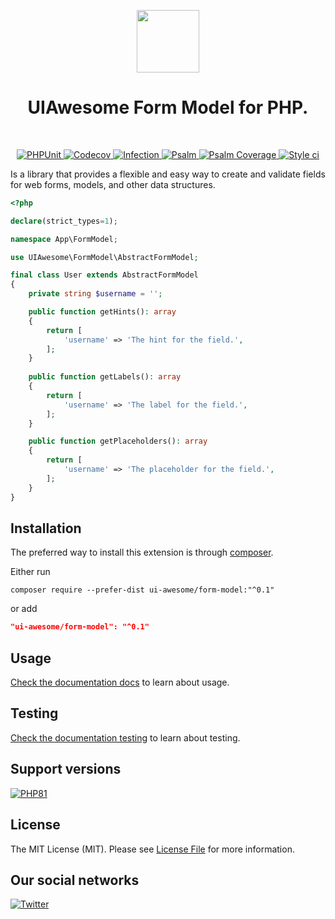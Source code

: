 <p align="center">
    <a href="https://github.com/ui-awesome/form-model" target="_blank">
        <img src="https://avatars.githubusercontent.com/u/121752654?s=200&v=4" height="100px">
    </a>
    <h1 align="center">UIAwesome Form Model for PHP.</h1>
    <br>
</p>

<p align="center">
    <a href="https://github.com/ui-awesome/form-model/actions/workflows/build.yml" target="_blank">
        <img src="https://github.com/ui-awesome/form-model/actions/workflows/build.yml/badge.svg" alt="PHPUnit">
    </a>
    <a href="https://codecov.io/gh/ui-awesome/form-model" target="_blank">
        <img src="https://codecov.io/gh/ui-awesome/form-model/branch/main/graph/badge.svg?token=MF0XUGVLYC" alt="Codecov">
    </a>
    <a href="https://dashboard.stryker-mutator.io/reports/github.com/ui-awesome/form-model/main" target="_blank">
        <img src="https://img.shields.io/endpoint?style=flat&url=https%3A%2F%2Fbadge-api.stryker-mutator.io%2Fgithub.com%2Fui-awesome%2Fform-model%2Fmain" alt="Infection">
    </a>
    <a href="https://github.com/ui-awesome/form-model/actions/workflows/static.yml" target="_blank">
        <img src="https://github.com/ui-awesome/form-model/actions/workflows/static.yml/badge.svg" alt="Psalm">
    </a>
    <a href="https://shepherd.dev/github/ui-awesome/form-model" target="_blank">
        <img src="https://shepherd.dev/github/ui-awesome/form-model/coverage.svg" alt="Psalm Coverage">
    </a>
    <a href="https://github.styleci.io/repos/773961622?branch=main">
        <img src="https://github.styleci.io/repos/773961622/shield?branch=main" alt="Style ci">
    </a>    
</p>

Is a library that provides a flexible and easy way to create and validate fields for web forms, models, and other data
structures.

```php
<?php

declare(strict_types=1);

namespace App\FormModel;

use UIAwesome\FormModel\AbstractFormModel;

final class User extends AbstractFormModel
{
    private string $username = '';

    public function getHints(): array
    {
        return [
            'username' => 'The hint for the field.',
        ];
    }
    
    public function getLabels(): array
    {
        return [
            'username' => 'The label for the field.',
        ];
    }

    public function getPlaceholders(): array
    {
        return [
            'username' => 'The placeholder for the field.',
        ];
    }
}
```

## Installation

The preferred way to install this extension is through [composer](https://getcomposer.org/download/).

Either run

```shell
composer require --prefer-dist ui-awesome/form-model:"^0.1"
```

or add

```json
"ui-awesome/form-model": "^0.1"
```

## Usage

[Check the documentation docs](docs/README.md) to learn about usage.

## Testing

[Check the documentation testing](docs/testing.md) to learn about testing.

## Support versions

[![PHP81](https://img.shields.io/badge/PHP-%3E%3D8.1-787CB5)](https://www.php.net/releases/8.1/en.php)

## License

The MIT License (MIT). Please see [License File](LICENSE) for more information.

## Our social networks

[![Twitter](https://img.shields.io/badge/twitter-follow-1DA1F2?logo=twitter&logoColor=1DA1F2&labelColor=555555?style=flat)](https://twitter.com/Terabytesoftw)
